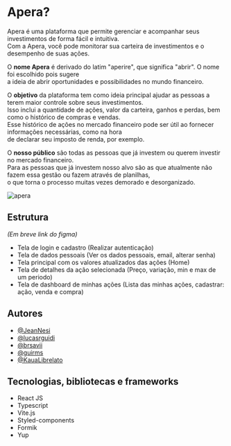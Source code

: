 # Apera? 
Apera é uma plataforma que permite gerenciar e acompanhar seus investimentos de forma fácil e intuitiva. <br> 
Com a Apera, você pode monitorar sua carteira de investimentos e o desempenho de suas ações.

O **nome Apera** é derivado do latim "aperire", que significa "abrir". O nome foi escolhido pois sugere <br> 
a ideia de abrir oportunidades e possibilidades no mundo financeiro.

O **objetivo** da plataforma tem como ideia principal ajudar as pessoas a terem maior controle sobre seus investimentos. <br>
Isso inclui a quantidade de ações, valor da carteira, ganhos e perdas, bem como o histórico de compras e vendas. <br>
Esse histórico de ações no mercado financeiro pode ser útil ao fornecer informações necessárias, como na hora <br>
de declarar seu imposto de renda, por exemplo. 

O **nosso público** são todas as pessoas que já investem ou querem investir no mercado financeiro. <br>
Para as pessoas que já investem nosso alvo são as que atualmente não fazem essa gestão ou fazem através de planilhas, <br>
o que torna o processo muitas vezes demorado e desorganizado.

![apera](https://user-images.githubusercontent.com/102368879/236288398-5cda0451-3c8e-4555-a5ad-a5bac83636fd.png)

## Estrutura
*(Em breve link do figma)*
- Tela de login e cadastro (Realizar autenticação)
- Tela de dados pessoais (Ver os dados pessoais, email, alterar senha)
- Tela principal com os valores atualizados das ações (Home)
- Tela de detalhes da ação selecionada (Preço, variação, min e max de um periodo)
- Tela de dashboard de minhas ações (Lista das minhas ações, cadastrar: ação, venda e compra)

## Autores
- [@JeanNesi](https://github.com/JeanNesi)
- [@lucasrguidi](https://github.com/lucasrguidi)
- [@brsavii](https://github.com/brsavii)
- [@guirms](https://github.com/guirms)
- [@KauaLibrelato](https://github.com/KauaLibrelato)


## Tecnologias, bibliotecas e frameworks
- React JS
- Typescript
- Vite.js
- Styled-components
- Formik
- Yup
